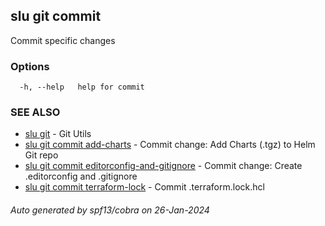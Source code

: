 ## slu git commit

Commit specific changes

### Options

```
  -h, --help   help for commit
```

### SEE ALSO

* [slu git](slu_git.md)	 - Git Utils
* [slu git commit add-charts](slu_git_commit_add-charts.md)	 - Commit change: Add Charts (.tgz) to Helm Git repo
* [slu git commit editorconfig-and-gitignore](slu_git_commit_editorconfig-and-gitignore.md)	 - Commit change: Create .editorconfig and .gitignore
* [slu git commit terraform-lock](slu_git_commit_terraform-lock.md)	 - Commit .terraform.lock.hcl

###### Auto generated by spf13/cobra on 26-Jan-2024
